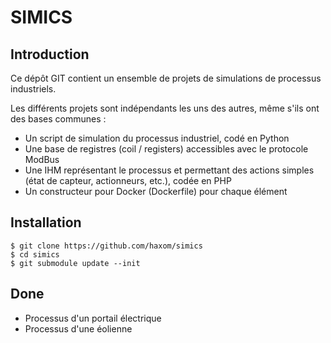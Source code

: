 # SIMICS
## Introduction
Ce dépôt GIT contient un ensemble de projets de simulations de processus industriels.

Les différents projets sont indépendants les uns des autres, même s'ils ont des bases communes :
 * Un script de simulation du processus industriel, codé en Python
 * Une base de registres (coil / registers) accessibles avec le protocole ModBus
 * Une IHM représentant le processus et permettant des actions simples (état de capteur, actionneurs, etc.), codée en PHP
 * Un constructeur pour Docker (Dockerfile) pour chaque élément

## Installation

```
$ git clone https://github.com/haxom/simics
$ cd simics
$ git submodule update --init
```

## Done

 * Processus d'un portail électrique
 * Processus d'une éolienne